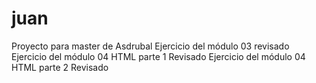 # juan
Proyecto para master de Asdrubal
Ejercicio del módulo 03 revisado
Ejercicio del módulo 04 HTML parte 1 Revisado
Ejercicio del módulo 04 HTML parte 2 Revisado
